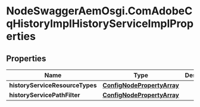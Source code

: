 # NodeSwaggerAemOsgi.ComAdobeCqHistoryImplHistoryServiceImplProperties

## Properties

Name | Type | Description | Notes
------------ | ------------- | ------------- | -------------
**historyServiceResourceTypes** | [**ConfigNodePropertyArray**](ConfigNodePropertyArray.md) |  | [optional] 
**historyServicePathFilter** | [**ConfigNodePropertyArray**](ConfigNodePropertyArray.md) |  | [optional] 


